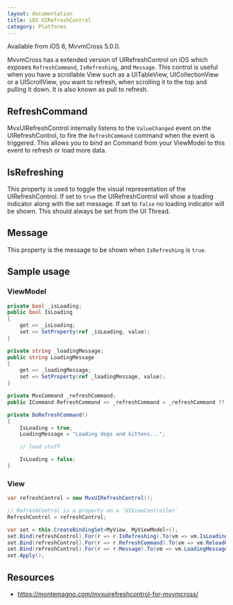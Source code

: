```yaml
---
layout: documentation
title: iOS UIRefreshControl
category: Platforms
---
```


Available from iOS 6, MvvmCross 5.0.0.

MvvmCross has a extended version of UIRefreshControl on iOS which exposes `RefreshCommand`, `IsRefreshing`, and `Message`. This control is useful when you have a
scrollable View such as a UITableView, UICollectionView or a UIScrollView, you want to refresh, when scrolling it to the top and pulling it down. It is also known as pull to refresh.

## RefreshCommand
MvxUIRefreshControl internally listens to the `ValueChanged` event on the UIRefreshControl, to fire the `RefreshCommand` command when the event is triggered.
This allows you to bind an Command from your ViewModel to this event to refresh or load more data.

## IsRefreshing
This property is used to toggle the visual representation of the UIRefreshControl. If set to `true` the UIRefreshControl will show a loading indicator along with
the set message. If set to `false` no loading indicator will be shown. This should always be set from the UI Thread.

## Message
This property is the message to be shown when `IsRefreshing` is `true`.

## Sample usage

### ViewModel

```csharp
private bool _isLoading;
public bool IsLoading
{
    get => _isLoading;
    set => SetProperty(ref _isLoading, value);
}

private string _loadingMessage;
public string LoadingMessage
{
    get => _loadingMessage;
    set => SetProperty(ref _loadingMessage, value);
}

private MvxCommand _refreshCommand;
public ICommand RefreshCommand => _refreshCommand = _refreshCommand ?? new MvxCommand(DoRefreshCommand);

private DoRefreshCommand()
{
    IsLoading = true;
    LoadingMessage = "Loading dogs and kittens...";

    // load stuff

    IsLoading = false;
}
```

### View

```csharp
var refreshControl = new MvxUIRefreshControl();

// RefreshControl is a property on a `UIViewController`
RefreshControl = refreshControl;

var set = this.CreateBindingSet<MyView, MyViewModel>();
set.Bind(refreshControl).For(r => r.IsRefreshing).To(vm => vm.IsLoading);
set.Bind(refreshControl).For(r => r.RefreshCommand).To(vm => vm.ReloadCommand);
set.Bind(refreshControl).For(r => r.Message).To(vm => vm.LoadingMessage);
set.Apply();
```

## Resources
* https://montemagno.com/mvxuirefreshcontrol-for-mvvmcross/